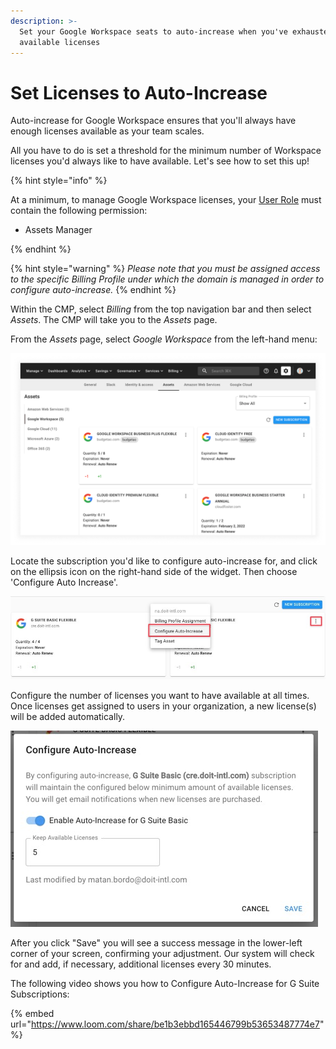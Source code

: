 ```yaml
---
description: >-
  Set your Google Workspace seats to auto-increase when you've exhausted all
  available licenses
---
```


# Set Licenses to Auto-Increase

Auto-increase for Google Workspace ensures that you'll always have enough licenses available as your team scales.

All you have to do is set a threshold for the minimum number of Workspace licenses you'd always like to have available. Let's see how to set this up!

{% hint style="info" %}

At a minimum, to manage Google Workspace licenses, your [User Role](../user-management/manage-roles.md) must contain the following permission:

- Assets Manager

{% endhint %}

{% hint style="warning" %}
_Please note that you must be assigned access to the specific Billing Profile under which the domain is managed in order to configure auto-increase._
{% endhint %}

Within the CMP, select _Billing_ from the top navigation bar and then select _Assets_. The CMP will take you to the _Assets_ page.

From the _Assets_ page, select _Google Workspace_ from the left-hand menu:

![A screenshot showing the Google Workspace screen](../.gitbook/assets/cmp-assets-google-workspace-screen.png)

Locate the subscription you'd like to configure auto-increase for, and click on the ellipsis icon on the right-hand side of the widget. Then choose 'Configure Auto Increase'.

![A screenshot showing the Configure Auto-Increase option](../.gitbook/assets/cmp-configure-auto-increase-option.png)

Configure the number of licenses you want to have available at all times. Once licenses get assigned to users in your organization, a new license(s) will be added automatically.

![A screenshot showing the Configure Auto-Increase modal dialog](../.gitbook/assets/cmp-configure-auto-increase-dialog.png)

After you click "Save" you will see a success message in the lower-left corner of your screen, confirming your adjustment. Our system will check for and add, if necessary, additional licenses every 30 minutes.

The following video shows you how to Configure Auto-Increase for G Suite Subscriptions:

{% embed url="https://www.loom.com/share/be1b3ebbd165446799b53653487774e7" %}
